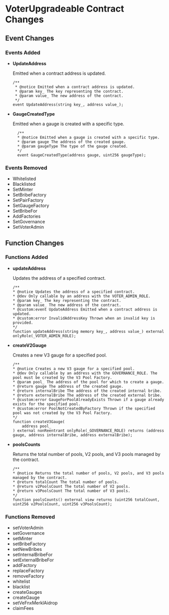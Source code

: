 # VoterUpgradeable Contract Changes

## Event Changes

### Events Added

- **UpdateAddress**

  Emitted when a contract address is updated.

  ```solidity
  /**
   * @notice Emitted when a contract address is updated.
   * @param key_ The key representing the contract.
   * @param value_ The new address of the contract.
   */
  event UpdateAddress(string key_, address value_);
  ```

- **GaugeCreatedType**

    Emitted when a gauge is created with a specific type.
  ```solidity
    /**
    * @notice Emitted when a gauge is created with a specific type.
    * @param gauge The address of the created gauge.
    * @param gaugeType The type of the gauge created.
    */
    event GaugeCreatedType(address gauge, uint256 gaugeType);
  ```
  
### Events Removed
- Whitelisted
- Blacklisted
- SetMinter
- SetBribeFactory
- SetPairFactory
- SetGaugeFactory
- SetBribeFor
- AddFactories
- SetGovernance
- SetVoterAdmin


## Function Changes

### Functions Added

- **updateAddress**

    Updates the address of a specified contract.
    ```solidity
    /**
    * @notice Updates the address of a specified contract.
    * @dev Only callable by an address with the VOTER_ADMIN_ROLE.
    * @param key_ The key representing the contract.
    * @param value_ The new address of the contract.
    * @custom:event UpdateAddress Emitted when a contract address is updated.
    * @custom:error InvalidAddressKey Thrown when an invalid key is provided.
    */
    function updateAddress(string memory key_, address value_) external onlyRole(_VOTER_ADMIN_ROLE);
    ```
- **createV2Gauge**

    Creates a new V3 gauge for a specified pool.
    ```solidity
    /**
    * @notice Creates a new V3 gauge for a specified pool.
    * @dev Only callable by an address with the GOVERNANCE_ROLE. The pool must be created by the V3 Pool Factory.
    * @param pool_ The address of the pool for which to create a gauge.
    * @return gauge The address of the created gauge.
    * @return internalBribe The address of the created internal bribe.
    * @return externalBribe The address of the created external bribe.
    * @custom:error GaugeForPoolAlreadyExists Thrown if a gauge already exists for the specified pool.
    * @custom:error PoolNotCreatedByFactory Thrown if the specified pool was not created by the V3 Pool Factory.
    */
    function createV3Gauge(
        address pool_
    ) external nonReentrant onlyRole(_GOVERNANCE_ROLE) returns (address gauge, address internalBribe, address externalBribe);
    ```
- **poolsCounts**

    Returns the total number of pools, V2 pools, and V3 pools managed by the contract.

    ```solidity
    /**
    * @notice Returns the total number of pools, V2 pools, and V3 pools managed by the contract.
    * @return totalCount The total number of pools.
    * @return v2PoolsCount The total number of V2 pools.
    * @return v3PoolsCount The total number of V3 pools.
    */
    function poolsCounts() external view returns (uint256 totalCount, uint256 v2PoolsCount, uint256 v3PoolsCount);
    ```

### Functions Removed
- setVoterAdmin
- setGovernance
- setMinter
- setBribeFactory
- setNewBribes
- setInternalBribeFor
- setExternalBribeFor
- addFactory
- replaceFactory
- removeFactory
- whitelist
- blacklist
- createGauges
- createGauge
- setVeFnxMerklAidrop
- claimFees